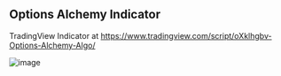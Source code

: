 ## Options Alchemy Indicator

TradingView Indicator at https://www.tradingview.com/script/oXklhgbv-Options-Alchemy-Algo/


![image](https://user-images.githubusercontent.com/503803/217966184-ed510f72-abc3-4fde-8026-2de04bec9c7f.png)
